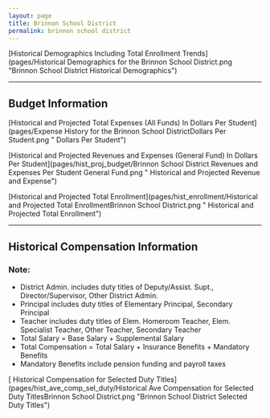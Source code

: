 ```yaml
---
layout: page
title: Brinnon School District
permalink: brinnon school district
---
```



[Historical Demographics Including Total Enrollment Trends](pages/Historical Demographics for the Brinnon School District.png "Brinnon School District Historical Demographics")

___

## Budget Information

[Historical and Projected Total Expenses (All Funds) In Dollars Per Student](pages/Expense History for the Brinnon School DistrictDollars Per Student.png " Dollars Per Student")

[Historical and Projected Revenues and Expenses (General Fund) In Dollars Per Student](pages/hist_proj_budget/Brinnon School District Revenues and Expenses Per Student General Fund.png " Historical and Projected Revenue and Expense")

[Historical and Projected Total Enrollment](pages/hist_enrollment/Historical and Projected Total EnrollmentBrinnon School District.png " Historical and Projected Total Enrollment")


___

## Historical Compensation Information
### Note:
- District Admin. includes duty titles of Deputy/Assist. Supt., Director/Supervisor, Other District Admin.
- Principal includes duty titles of Elementary Principal, Secondary Principal
- Teacher includes duty titles of Elem. Homeroom Teacher, Elem. Specialist Teacher, Other Teacher, Secondary Teacher
- Total Salary = Base Salary + Supplemental Salary
- Total Compensation = Total Salary + Insurance Benefits + Mandatory Benefits
- Mandatory Benefits include pension funding and payroll taxes

[ Historical Compensation for Selected Duty Titles](pages/hist_ave_comp_sel_duty/Historical Ave Compensation for Selected Duty TitlesBrinnon School District.png "Brinnon School District Selected Duty Titles")

